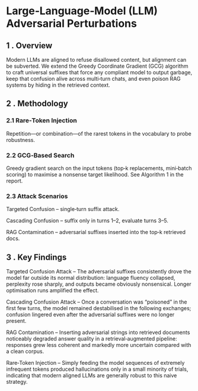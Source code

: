 # Large‑Language‑Model (LLM) Adversarial Perturbations

## 1 . Overview
Modern LLMs are aligned to refuse disallowed content, but alignment can be subverted.
We extend the Greedy Coordinate Gradient (GCG) algorithm to craft universal suffixes that force any compliant model to output garbage, keep that confusion alive across multi‑turn chats, and even poison RAG systems by hiding in the retrieved context.

## 2 . Methodology
### 2.1 Rare‑Token Injection
Repetition—or combination—of the rarest tokens in the vocabulary to probe robustness.

### 2.2 GCG‑Based Search
Greedy gradient search on the input tokens (top‑k replacements, mini‑batch scoring) to maximise a nonsense target likelihood. See Algorithm 1 in the report. ​

### 2.3 Attack Scenarios
Targeted Confusion – single‑turn suffix attack.

Cascading Confusion – suffix only in turns 1–2, evaluate turns 3–5.

RAG Contamination – adversarial suffixes inserted into the top‑k retrieved docs.

## 3 . Key Findings
Targeted Confusion Attack – The adversarial suffixes consistently drove the model far outside its normal distribution: language fluency collapsed, perplexity rose sharply, and outputs became obviously nonsensical. Longer optimisation runs amplified the effect. ​

Cascading Confusion Attack – Once a conversation was “poisoned” in the first few turns, the model remained destabilised in the following exchanges; confusion lingered even after the adversarial suffixes were no longer present. ​

RAG Contamination – Inserting adversarial strings into retrieved documents noticeably degraded answer quality in a retrieval‑augmented pipeline: responses grew less coherent and markedly more uncertain compared with a clean corpus. ​

Rare‑Token Injection – Simply feeding the model sequences of extremely infrequent tokens produced hallucinations only in a small minority of trials, indicating that modern aligned LLMs are generally robust to this naive strategy. 


